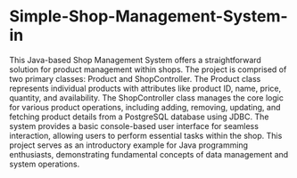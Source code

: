 # Simple-Shop-Management-System-in
This Java-based Shop Management System offers a straightforward solution for product
management within shops. The project is comprised of two primary classes: Product and
ShopController. The Product class represents individual products with attributes like product
ID, name, price, quantity, and availability. The ShopController class manages the core logic
for various product operations, including adding, removing, updating, and fetching product
details from a PostgreSQL database using JDBC. The system provides a basic console-based
user interface for seamless interaction, allowing users to perform essential tasks within the
shop. This project serves as an introductory example for Java programming enthusiasts,
demonstrating fundamental concepts of data management and system operations.
